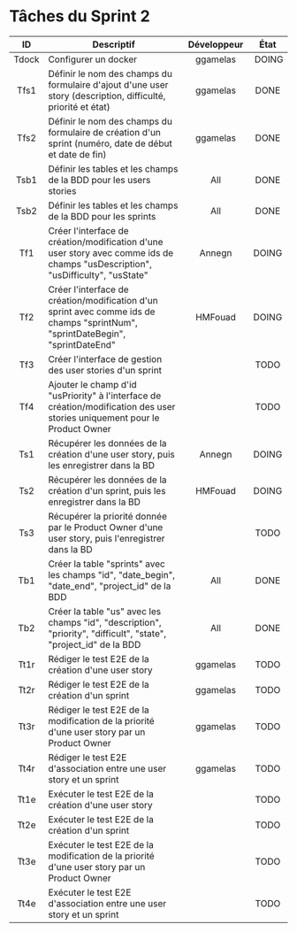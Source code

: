 Tâches du Sprint 2
==

| ID | Descriptif | Développeur | État |
| :-: | -- | :-: | :-: |
| Tdock | Configurer un docker | ggamelas | DOING |
| Tfs1 | Définir le nom des champs du formulaire d'ajout d'une user story (description, difficulté, priorité et état) | ggamelas | DONE |
| Tfs2 | Définir le nom des champs du formulaire de création d'un sprint (numéro, date de début et date de fin) | ggamelas | DONE |
| Tsb1 | Définir les tables et les champs de la BDD pour les users stories | All | DONE |
| Tsb2 | Définir les tables et les champs de la BDD pour les sprints| All | DONE |
| Tf1 | Créer l'interface de création/modification d'une user story avec comme ids de champs "usDescription", "usDifficulty", "usState" | Annegn | DOING |
| Tf2 | Créer l'interface de création/modification d'un sprint avec comme ids de champs "sprintNum", "sprintDateBegin", "sprintDateEnd" | HMFouad | DOING |
| Tf3 | Créer l'interface de gestion des user stories d'un sprint |  | TODO |
| Tf4 | Ajouter le champ d'id "usPriority" à l'interface de création/modification des user stories uniquement pour le Product Owner |  | TODO |
| Ts1 | Récupérer les données de la création d'une user story, puis les enregistrer dans la BD | Annegn | DOING |
| Ts2 | Récupérer les données de la création d'un sprint, puis les enregistrer dans la BD | HMFouad | DOING |
| Ts3 | Récupérer la priorité donnée par le Product Owner d'une user story, puis l'enregistrer dans la BD |  | TODO |
| Tb1 | Créer la table "sprints" avec les champs "id", "date_begin", "date_end", "project_id" de la BDD | All | DONE |
| Tb2 | Créer la table "us" avec les champs "id", "description", "priority", "difficult", "state", "project_id" de la BDD | All | DONE |
| Tt1r | Rédiger le test E2E de la création d'une user story | ggamelas | TODO |
| Tt2r | Rédiger le test E2E de la création d'un sprint | ggamelas | TODO |
| Tt3r | Rédiger le test E2E de la modification de la priorité d'une user story par un Product Owner | ggamelas | TODO |
| Tt4r | Rédiger le test E2E d'association entre une user story et un sprint | ggamelas | TODO |
| Tt1e | Exécuter le test E2E de la création d'une user story |  | TODO |
| Tt2e | Exécuter le test E2E de la création d'un sprint |  | TODO |
| Tt3e | Exécuter le test E2E de la modification de la priorité d'une user story par un Product Owner |  | TODO |
| Tt4e | Exécuter le test E2E d'association entre une user story et un sprint |  | TODO |
